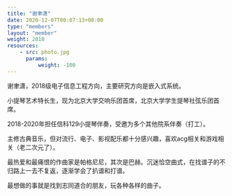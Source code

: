```yaml
---
title: "谢聿潇"
date: 2020-12-07T00:07:13+08:00
type: "members"
layout: "member"
weight: 2018
resources:
    - src: photo.jpg
      params:
          weight: -100
---
```


谢聿潇，2018级电子信息工程方向，主要研究方向是嵌入式系统。

小提琴艺术特长生，现为北京大学交响乐团首席，北京大学学生提琴社弦乐团首席。

2018-2020年担任信科129小提琴伴奏，受邀为多个其他院系伴奏（打工）。

主修古典音乐，但对流行、电子、影视配乐都十分感兴趣，喜欢acg相关和游戏相关（老二次元了）。

最热爱和最痛恨的作曲家是帕格尼尼，其次是巴赫。沉迷恰空曲式，在找谱子的不归路上一去不复返，逐渐学会了扒谱和打谱。

最想做的事就是找到志同道合的朋友，玩各种各样的曲子。
